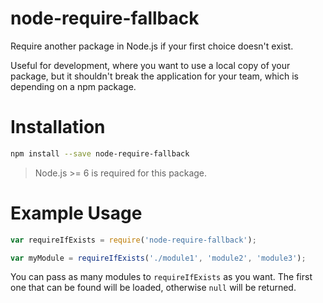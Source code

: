 # node-require-fallback

Require another package in Node.js if your first choice doesn't exist.

Useful for development, where you want to use a local copy of your package,
but it shouldn't break the application for your team, which is depending on a
npm package.

# Installation

```bash
npm install --save node-require-fallback
```

> Node.js >= 6 is required for this package.

# Example Usage

```javascript
var requireIfExists = require('node-require-fallback');

var myModule = requireIfExists('./module1', 'module2', 'module3');
```

You can pass as many modules to `requireIfExists` as you want.
The first one that can be found will be loaded, otherwise `null`
will be returned.
